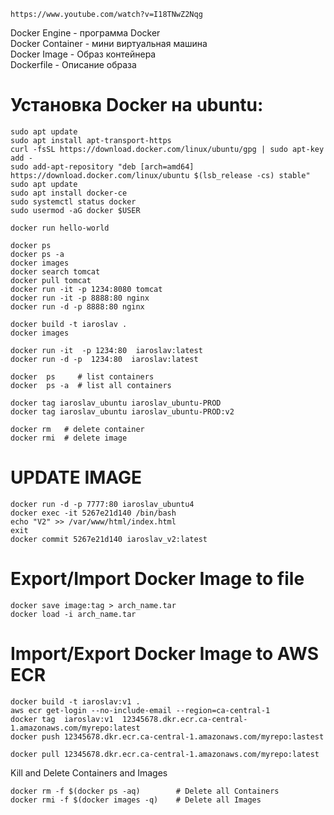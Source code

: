 ```
https://www.youtube.com/watch?v=I18TNwZ2Nqg
```
Docker Engine - программа Docker  
Docker Container - мини виртуальная машина  
Docker Image - Образ контейнера  
Dockerfile - Описание образа  

# Установка Docker на ubuntu:  
```
sudo apt update
sudo apt install apt-transport-https
curl -fsSL https://download.docker.com/linux/ubuntu/gpg | sudo apt-key add -
sudo add-apt-repository "deb [arch=amd64] https://download.docker.com/linux/ubuntu $(lsb_release -cs) stable"
sudo apt update
sudo apt install docker-ce
sudo systemctl status docker
sudo usermod -aG docker $USER
```

```
docker run hello-world  
```

```
docker ps
docker ps -a
docker images
docker search tomcat
docker pull tomcat
docker run -it -p 1234:8080 tomcat
docker run -it -p 8888:80 nginx
docker run -d -p 8888:80 nginx
```

```
docker build -t iaroslav .
docker images
```
```
docker run -it  -p 1234:80  iaroslav:latest
docker run -d -p  1234:80  iaroslav:latest
```
```
docker  ps     # list containers
docker  ps -a  # list all containers
```
```
docker tag iaroslav_ubuntu iaroslav_ubuntu-PROD
docker tag iaroslav_ubuntu iaroslav_ubuntu-PROD:v2
```
```
docker rm   # delete container
docker rmi  # delete image
```
# UPDATE IMAGE  
```
docker run -d -p 7777:80 iaroslav_ubuntu4
docker exec -it 5267e21d140 /bin/bash
echo "V2" >> /var/www/html/index.html
exit
docker commit 5267e21d140 iaroslav_v2:latest  
```


# Export/Import Docker Image to file  
```
docker save image:tag > arch_name.tar  
docker load -i arch_name.tar  
```

# Import/Export Docker Image to AWS ECR  

```
docker build -t iaroslav:v1 .  
aws ecr get-login --no-include-email --region=ca-central-1   
docker tag  iaroslav:v1  12345678.dkr.ecr.ca-central-1.amazonaws.com/myrepo:latest  
docker push 12345678.dkr.ecr.ca-central-1.amazonaws.com/myrepo:lastest  

docker pull 12345678.dkr.ecr.ca-central-1.amazonaws.com/myrepo:latest  
```

Kill and Delete Containers and Images
```
docker rm -f $(docker ps -aq)        # Delete all Containers
docker rmi -f $(docker images -q)    # Delete all Images
```